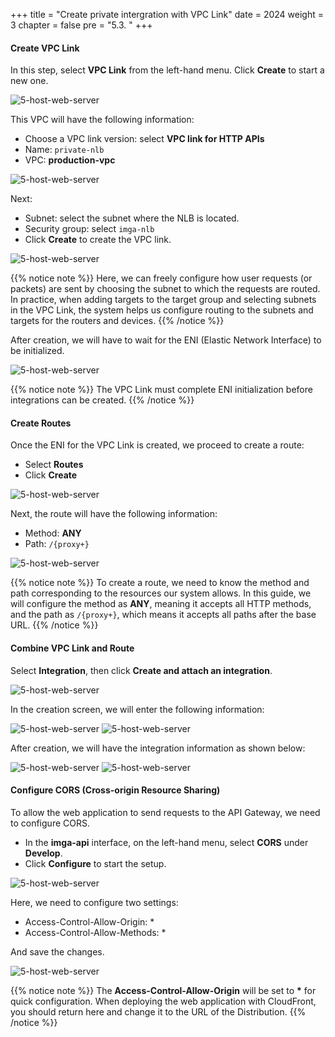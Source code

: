 +++
title = "Create private intergration with VPC Link"
date = 2024
weight = 3
chapter = false
pre = "5.3. "
+++

#### Create VPC Link

In this step, select **VPC Link** from the left-hand menu. Click **Create** to start a new one.

![5-host-web-server](/images/5-host-web-server/5-3-1-vpc-link-page.png)

This VPC will have the following information:

- Choose a VPC link version: select **VPC link for HTTP APIs**
- Name: `private-nlb`
- VPC: **production-vpc**

![5-host-web-server](/images/5-host-web-server/5-3-2-setup-vpc-link.png)

Next:

- Subnet: select the subnet where the NLB is located.
- Security group: select `imga-nlb`
- Click **Create** to create the VPC link.

![5-host-web-server](/images/5-host-web-server/5-3-3-setup-and-create-vpc-link.png)

{{% notice note %}}
Here, we can freely configure how user requests (or packets) are sent by choosing the subnet to which the requests are routed. In practice, when adding targets to the target group and selecting subnets in the VPC Link, the system helps us configure routing to the subnets and targets for the routers and devices.
{{% /notice %}}

After creation, we will have to wait for the ENI (Elastic Network Interface) to be initialized.

![5-host-web-server](/images/5-host-web-server/5-3-4-check-result.png)

{{% notice note %}}
The VPC Link must complete ENI initialization before integrations can be created.
{{% /notice %}}

#### Create Routes

Once the ENI for the VPC Link is created, we proceed to create a route:

- Select **Routes**
- Click **Create**

![5-host-web-server](/images/5-host-web-server/5-3-5-route-page.png)

Next, the route will have the following information:

- Method: **ANY**
- Path: `/{proxy+}`

![5-host-web-server](/images/5-host-web-server/5-3-6-setup-route.png)

{{% notice note %}}
To create a route, we need to know the method and path corresponding to the resources our system allows. In this guide, we will configure the method as **ANY**, meaning it accepts all HTTP methods, and the path as `/{proxy+}`, which means it accepts all paths after the base URL.
{{% /notice %}}

#### Combine VPC Link and Route

Select **Integration**, then click **Create and attach an integration**.

![5-host-web-server](/images/5-host-web-server/5-3-7-integration-page.png)

In the creation screen, we will enter the following information:

![5-host-web-server](/images/5-host-web-server/5-3-8-setup-integration.png)
![5-host-web-server](/images/5-host-web-server/5-3-9-setup-and-create-integration.png)

After creation, we will have the integration information as shown below:

![5-host-web-server](/images/5-host-web-server/5-3-10-check-integration.png)
![5-host-web-server](/images/5-host-web-server/5-3-11-check-api.png)

#### Configure CORS (Cross-origin Resource Sharing)

To allow the web application to send requests to the API Gateway, we need to configure CORS.

- In the **imga-api** interface, on the left-hand menu, select **CORS** under **Develop**.
- Click **Configure** to start the setup.

![5-host-web-server](/images/5-host-web-server/5-3-12-cors-page.png)

Here, we need to configure two settings:

- Access-Control-Allow-Origin: \*
- Access-Control-Allow-Methods: \*

And save the changes.

![5-host-web-server](/images/5-host-web-server/5-3-13-save-cors-setup-change.png)

{{% notice note %}}
The **Access-Control-Allow-Origin** will be set to **\*** for quick configuration. When deploying the web application with CloudFront, you should return here and change it to the URL of the Distribution.
{{% /notice %}}
